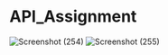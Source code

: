 # API_Assignment

![Screenshot (254)](https://github.com/anishbarnwal/API_Assignment/assets/101061991/b7d600e1-ad4b-4bb6-affc-318babe007fc)
![Screenshot (255)](https://github.com/anishbarnwal/API_Assignment/assets/101061991/c7d080e1-403d-49e8-a3d9-53cf4f54921c)

